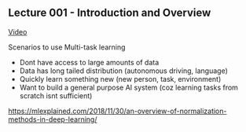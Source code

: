 ## Lecture 001 - Introduction and Overview

[Video](https://www.youtube.com/watch?v=0rZtSwNOTQo&list=PLoROMvodv4rMC6zfYmnD7UG3LVvwaITY5&index=1)

Scenarios to use Multi-task learning 

  - Dont have access to large amounts of data
  - Data has long tailed distribution (autonomous driving, language)
  - Quickly learn something new (new person, task, environment)
  - Want to build a general purpose AI system (coz learning tasks from scratch isnt sufficient)



https://mlexplained.com/2018/11/30/an-overview-of-normalization-methods-in-deep-learning/
